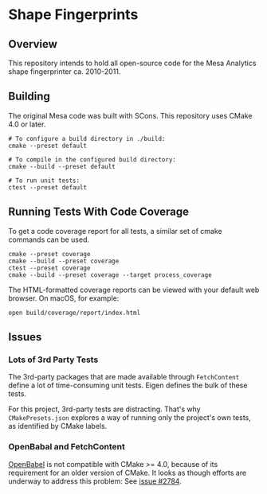 # Shape Fingerprints

## Overview

This repository intends to hold all open-source code for the Mesa Analytics shape fingerprinter ca. 2010-2011.

## Building

The original Mesa code was built with SCons. This repository uses CMake 4.0 or later.

```shell
# To configure a build directory in ./build:
cmake --preset default

# To compile in the configured build directory:
cmake --build --preset default

# To run unit tests:
ctest --preset default
```

## Running Tests With Code Coverage

To get a code coverage report for all tests, a similar set of cmake commands can be used.

```shell
cmake --preset coverage
cmake --build --preset coverage
ctest --preset coverage
cmake --build --preset coverage --target process_coverage
```

The HTML-formatted coverage reports can be viewed with your default web browser. On macOS, for example:

```shell
open build/coverage/report/index.html
```

## Issues

### Lots of 3rd Party Tests

The 3rd-party packages that are made available through `FetchContent` define a lot of time-consuming unit tests. Eigen defines the bulk of these tests.

For this project, 3rd-party tests are distracting. That's why `CMakePresets.json` explores a way of running only the project's own tests, as identified by CMake labels.

### OpenBabal and FetchContent

[OpenBabel](https://github.com/openbabel/openbabel) is not compatible with CMake >= 4.0, because of its requirement for an older version of CMake. It looks as though efforts are underway to address this problem: See [issue #2784](https://github.com/openbabel/openbabel/pull/2784).
